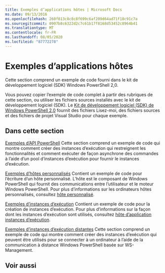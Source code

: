 ```yaml
---
title: Exemples d’applications hôtes | Microsoft Docs
ms.date: 09/13/2016
ms.openlocfilehash: 260f813c8c8c8f699c6af209d64ad71f18c91c7a
ms.sourcegitcommit: 0907b8c6322d2c7c61b17f8168d53452c8964b41
ms.translationtype: MT
ms.contentlocale: fr-FR
ms.lasthandoff: 08/05/2020
ms.locfileid: "87772278"
---
```

# <a name="host-application-samples"></a>Exemples d’applications hôtes

Cette section comprend un exemple de code fourni dans le kit de développement logiciel (SDK) Windows PowerShell 2,0.

 Vous pouvez copier l’exemple de code complet à partir des rubriques de cette section, ou utiliser les fichiers sources installés avec le kit de développement logiciel (SDK). Le [Kit de développement logiciel (SDK) de Windows PowerShell 2,0](https://www.microsoft.com/download/details.aspx?id=2560) fournit des fichiers Lisez-moi, des fichiers sources et des fichiers de projet Visual Studio pour chaque exemple.

## <a name="in-this-section"></a>Dans cette section

 [Exemples d’API PowerShell](./windows-powershell-api-samples.md) Cette section comprend un exemple de code qui montre comment créer des instances d’exécution qui restreignent les fonctionnalités et comment exécuter de façon asynchrone des commandes à l’aide d’un pool d’instances d’exécution pour fournir le instances d’exécution.

 [Exemples d’hôtes personnalisés](./custom-host-samples.md) Contient un exemple de code pour l’écriture d’un hôte personnalisé. L’hôte est le composant de Windows PowerShell qui fournit des communications entre l’utilisateur et le moteur Windows PowerShell. Pour plus d’informations sur les ordinateurs hôtes personnalisés, consultez [hôte personnalisé](./writing-a-windows-powershell-host-application.md).

 [Exemples d’instances d’exécution](./runspace-samples.md) Contient un exemple de code pour la création de instances d’exécution. Pour plus d’informations sur la façon dont les instances d’exécution sont utilisés, consultez [hôte d’application instances d’exécution](creating-runspaces.md).

 [Exemples d’instances d’exécution distantes](./remote-runspace-samples.md) Cette section comprend un exemple de code qui montre comment créer des instances d’exécution qui peuvent être utilisés pour se connecter à un ordinateur à l’aide de la communication à distance Windows PowerShell basée sur WS-Management.

## <a name="see-also"></a>Voir aussi
